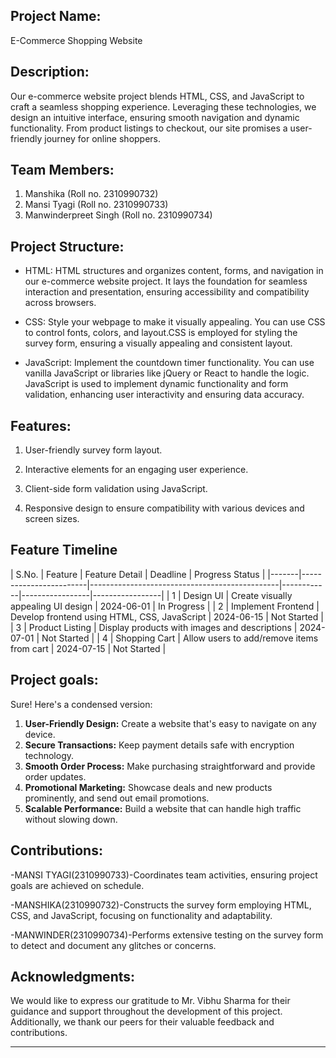 ## Project Name:

E-Commerce Shopping Website

## Description:

Our e-commerce website project blends HTML, CSS, and JavaScript to craft a seamless shopping experience. Leveraging these technologies, we design an intuitive interface, ensuring smooth navigation and dynamic functionality. From product listings to checkout, our site promises a user-friendly journey for online shoppers.

## Team Members:

1. Manshika    (Roll no. 2310990732)
2. Mansi Tyagi (Roll no. 2310990733)
3. Manwinderpreet Singh   (Roll no. 2310990734)

## Project Structure:

- HTML:
HTML structures and organizes content, forms, and navigation in our e-commerce website project. It lays the foundation for seamless interaction and presentation, ensuring accessibility and compatibility across browsers.

- CSS:
Style your webpage to make it visually appealing. You can use CSS to control fonts, colors, and layout.CSS is employed for styling the survey form, ensuring a visually appealing and consistent layout.

- JavaScript:
Implement the countdown timer functionality. You can use vanilla JavaScript or libraries like jQuery or React to handle the logic. JavaScript is used to implement dynamic functionality and form validation, enhancing user interactivity and ensuring data accuracy.

## Features:

1. User-friendly survey form layout.

2. Interactive elements for an engaging user experience.

3. Client-side form validation using JavaScript.

4. Responsive design to ensure compatibility with various devices and screen sizes.

## Feature Timeline

| S.No. | Feature                | Feature Detail                                | Deadline   | Progress Status |
|-------|------------------------|-----------------------------------------------|------------|-----------------|-----------------|
| 1     | Design UI              | Create visually appealing UI design           | 2024-06-01 | In Progress     |
| 2     | Implement Frontend     | Develop frontend using HTML, CSS, JavaScript  | 2024-06-15 | Not Started     |
| 3     | Product Listing        | Display products with images and descriptions | 2024-07-01 | Not Started     |
| 4     | Shopping Cart          | Allow users to add/remove items from cart     | 2024-07-15 | Not Started     |


## Project goals:

Sure! Here's a condensed version:

1. **User-Friendly Design:** Create a website that's easy to navigate on any device.
2. **Secure Transactions:** Keep payment details safe with encryption technology.
3. **Smooth Order Process:** Make purchasing straightforward and provide order updates.
4. **Promotional Marketing:** Showcase deals and new products prominently, and send out email promotions.
5. **Scalable Performance:** Build a website that can handle high traffic without slowing down.

## Contributions:

-MANSI TYAGI(2310990733)-Coordinates team activities, ensuring project goals are achieved on schedule.

-MANSHIKA(2310990732)-Constructs the survey form employing HTML, CSS, and JavaScript, focusing on functionality and adaptability.

-MANWINDER(2310990734)-Performs extensive testing on the survey form to detect and document any glitches or concerns.

## Acknowledgments:

We would like to express our gratitude to Mr. Vibhu Sharma for their guidance and support throughout the development of this project. Additionally, we thank our peers for their valuable feedback and contributions.

---------------------------------------------------------------------------------
